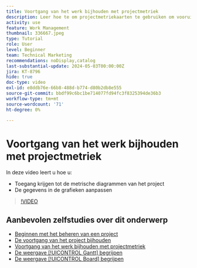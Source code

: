 ```yaml
---
title: Voortgang van het werk bijhouden met projectmetriek
description: Leer hoe te om projectmetriekaarten te gebruiken om vooruitgang op projectwerk in  [!DNL &#x200B; Workfront] te volgen.
activity: use
feature: Work Management
thumbnail: 336667.jpeg
type: Tutorial
role: User
level: Beginner
team: Technical Marketing
recommendations: noDisplay,catalog
last-substantial-update: 2024-05-03T00:00:00Z
jira: KT-8796
hide: true
doc-type: video
exl-id: e8ddb76e-66b8-488d-b774-d80b2db8e555
source-git-commit: bbdf99c6bc1be714077fd94fc3f8325394de36b3
workflow-type: tm+mt
source-wordcount: '71'
ht-degree: 0%

---
```


# Voortgang van het werk bijhouden met projectmetriek

In deze video leert u hoe u:

* Toegang krijgen tot de metrische diagrammen van het project
* De gegevens in de grafieken aanpassen

>[!VIDEO](https://video.tv.adobe.com/v/336667/?quality=12&learn=on&enablevpops=1)

## Aanbevolen zelfstudies over dit onderwerp

* [Beginnen met het beheren van een project](/help/manage-work/projects/getting-started-manage-a-project.md)
* [De voortgang van het project bijhouden](/help/manage-work/projects/track-overall-project-progress.md)
* [Voortgang van het werk bijhouden met projectmetriek](/help/manage-work/projects/track-work-progress-with-project-metrics.md)
* [De weergave [!UICONTROL Gantt] begrijpen](/help/manage-work/projects/understand-the-gantt-view.md)
* [De weergave [!UICONTROL Board] begrijpen](/help/manage-work/projects/understand-the-board-view.md)
